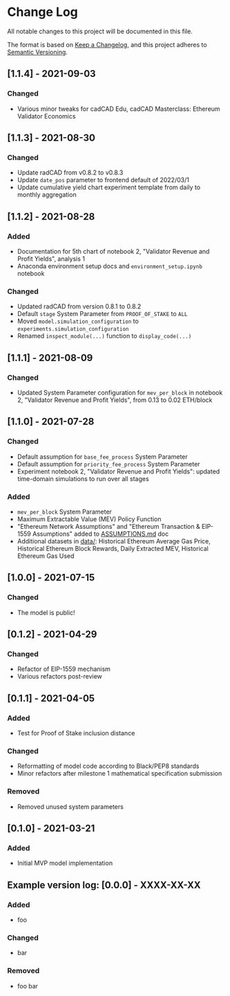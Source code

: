 # Change Log
All notable changes to this project will be documented in this file.

The format is based on [Keep a Changelog](https://keepachangelog.com/en/1.0.0/),
and this project adheres to [Semantic Versioning](https://semver.org/spec/v2.0.0.html).

## [1.1.4] - 2021-09-03
### Changed
- Various minor tweaks for cadCAD Edu, cadCAD Masterclass: Ethereum Validator Economics

## [1.1.3] - 2021-08-30
### Changed
- Update radCAD from v0.8.2 to v0.8.3
- Update `date_pos` parameter to frontend default of 2022/03/1
- Update cumulative yield chart experiment template from daily to monthly aggregation

## [1.1.2] - 2021-08-28
### Added
- Documentation for 5th chart of notebook 2, "Validator Revenue and Profit Yields", analysis 1
- Anaconda environment setup docs and `environment_setup.ipynb` notebook

### Changed
- Updated radCAD from version 0.8.1 to 0.8.2
- Default `stage` System Parameter from `PROOF_OF_STAKE` to `ALL`
- Moved `model.simulation_configuration` to `experiments.simulation_configuration`
- Renamed `inspect_module(...)` function to `display_code(...)`

## [1.1.1] - 2021-08-09
### Changed
- Updated System Parameter configuration for `mev_per_block` in notebook 2, "Validator Revenue and Profit Yields", from 0.13 to 0.02 ETH/block

## [1.1.0] - 2021-07-28
### Changed
- Default assumption for `base_fee_process` System Parameter
- Default assumption for `priority_fee_process` System Parameter
- Experiment notebook 2, "Validator Revenue and Profit Yields": updated time-domain simulations to run over all stages

### Added
- `mev_per_block` System Parameter
- Maximum Extractable Value (MEV) Policy Function
- "Ethereum Network Assumptions" and "Ethereum Transaction & EIP-1559 Assumptions" added to [ASSUMPTIONS.md](ASSUMPTIONS.md) doc
- Additional datasets in [data/](data/): Historical Ethereum Average Gas Price, Historical Ethereum Block Rewards, Daily Extracted MEV, Historical Ethereum Gas Used

## [1.0.0] - 2021-07-15
### Changed
- The model is public!

## [0.1.2] - 2021-04-29
### Changed
- Refactor of EIP-1559 mechanism
- Various refactors post-review

## [0.1.1] - 2021-04-05
### Added
- Test for Proof of Stake inclusion distance

### Changed
- Reformatting of model code according to Black/PEP8 standards
- Minor refactors after milestone 1 mathematical specification submission

### Removed
- Removed unused system parameters

## [0.1.0] - 2021-03-21
### Added
- Initial MVP model implementation

## Example version log: [0.0.0] - XXXX-XX-XX
### Added
- foo

### Changed
- bar

### Removed
- foo bar
